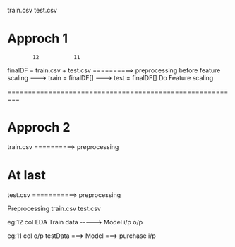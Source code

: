 train.csv
test.csv

Approch 1
=========
            12           11
finalDF = train.csv + test.csv ==========> preprocessing
    before feature scaling
    ---> train = finalDF[]
    ---> test = finalDF[]
    Do Feature scaling

=========================================================

Approch 2
=========
train.csv ==========> preprocessing

At last
=======
test.csv ===========> preprocessing

Preprocessing
train.csv
test.csv


eg:12 col
            EDA
Train data -----> Model
i/p o/p


eg:11 col
                    o/p
testData ===> Model ===> purchase
i/p


